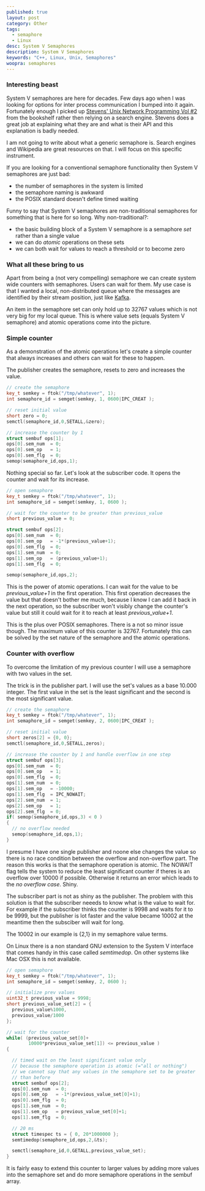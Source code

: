 ```yaml
---
published: true
layout: post
category: Other
tags: 
  - semaphore
  - Linux
desc: System V Semaphores
description: System V Semaphores
keywords: "C++, Linux, Unix, Semaphores"
woopra: semaphores
---
```


### Interesting beast

System V semaphores are here for decades. Few days ago when I was looking for options for inter process communication I bumped into it again. Fortunately enough I picked up [Stevens' Unix Network Programming Vol #2](http://www.kohala.com/start/unpv22e/unpv22e.html) from the bookshelf rather then relying on a search engine. Stevens does a great job at explaining what they are and what is their API and this explanation is badly needed.

I am not going to write about what a generic semaphore is. Search engines and Wikipedia are great resources on that. I will focus on this specific instrument.

If you are looking for a conventional semaphore functionality then System V semaphores are just bad:

- the number of semaphores in the system is limited
- the semaphore naming is awkward
- the POSIX standard doesn't define timed waiting

Funny to say that System V semaphores are non-traditional semaphores for something that is here for so long. Why non-traditional?:

- the basic building block of a System V semaphore is a semaphore _set_ rather than a single value
- we can do _atomic_ operations on these sets
- we can both wait for values to reach a threshold or to become zero

### What all these bring to us

Apart from being a (not very compelling) semaphore we can create system wide counters with semaphores. Users can wait for them. My use case is that I wanted a local, non-distributed queue where the messages are identified by their stream position, just like [Kafka](http://kafka.apache.org/documentation.html).

An item in the semaphore set can only hold up to 32767 values which is not very big for my local queue. This is where value sets (equals System V semaphore) and atomic operations come into the picture. 

### Simple counter

As a demonstration of the atomic operations let's create a simple counter that always increases and others can wait for these to happen. 

The publisher creates the semaphore, resets to zero and increases the value.

``` c++
// create the semaphore
key_t semkey = ftok("/tmp/whatever", 1);
int semaphore_id = semget(semkey, 1, 0600|IPC_CREAT );

// reset initial value
short zero = 0;
semctl(semaphore_id,0,SETALL,&zero);

// increase the counter by 1
struct sembuf ops[1];
ops[0].sem_num  = 0;
ops[0].sem_op   = 1;
ops[0].sem_flg  = 0;
semop(semaphore_id,ops,1);
```

Nothing special so far. Let's look at the subscriber code. It opens the counter and wait for its increase.

``` c++
// open semaphore
key_t semkey = ftok("/tmp/whatever", 1);
int semaphore_id = semget(semkey, 1, 0600 );

// wait for the counter to be greater than previous_value
short previous_value = 0;

struct sembuf ops[2];
ops[0].sem_num  = 0;
ops[0].sem_op   = -1*(previous_value+1);
ops[0].sem_flg  = 0;
ops[1].sem_num  = 0;
ops[1].sem_op   = (previous_value+1);
ops[1].sem_flg  = 0;

semop(semaphore_id,ops,2);
```

This is the power of atomic operations. I can wait for the value to be _previous_value+1_ in the first operation. This first operation decreases the value but that doesn't bother me much, because I know I can add it back in the next operation, so the subscriber won't visibly change the counter's value but still it could wait for it to reach at least _previous_value+1_.

This is the plus over POSIX semaphores. There is a not so minor issue though. The maximum value of this counter is 32767. Fortunately this can be solved by the set nature of the semaphore and the atomic operations.

### Counter with overflow

To overcome the limitation of my previous counter I will use a semaphore with two values in the set.

The trick is in the publisher part. I will use the set's values as a base 10.000 integer. The first value in the set is the least significant and the second is the most significant value.

``` c++
// create the semaphore
key_t semkey = ftok("/tmp/whatever", 1);
int semaphore_id = semget(semkey, 2, 0600|IPC_CREAT );

// reset initial value
short zeros[2] = {0, 0};
semctl(semaphore_id,0,SETALL,zeros);

// increase the counter by 1 and handle overflow in one step
struct sembuf ops[3];
ops[0].sem_num  = 0;
ops[0].sem_op   = 1;
ops[0].sem_flg  = 0;
ops[1].sem_num  = 0;
ops[1].sem_op   = -10000;
ops[1].sem_flg  = IPC_NOWAIT;    
ops[2].sem_num  = 1;
ops[2].sem_op   = 1;
ops[2].sem_flg  = 0;
if( semop(semaphore_id,ops,3) < 0 )
{
  // no overflow needed
  semop(semaphore_id,ops,1);
}
```

I presume I have one single publisher and noone else changes the value so there is no race condition between the overflow and non-overflow part. The reason this works is that the semaphore operation is atomic. The NOWAIT flag tells the system to reduce the least significant counter if theres is an overflow over 10000 if possible. Otherwise it returns an error which leads to the _no overflow case_. Shiny.

The subscriber part is not as shiny as the publisher. The problem with this solution is that the subscriber neeeds to know what is the value to wait for. For example if the subscriber thinks the counter is 9998 and waits for it to be 9999, but the publisher is lot faster and the value became 10002 at the meantime then the subsciber will wait for long.

The 10002 in our example is {2,1} in my semaphore value terms.

On Linux there is a non standard GNU extension to the System V interface that comes handy in this case called _semtimedop_. On other systems like Mac OSX this is not available.

``` c++
// open semaphore
key_t semkey = ftok("/tmp/whatever", 1);
int semaphore_id = semget(semkey, 2, 0600 );

// initialize prev values
uint32_t previous_value = 9998;
short previous_value_set[2] = {
  previous_value%1000,
  previous_value/1000
};

// wait for the counter
while( (previous_value_set[0]+
        10000*previous_value_set[1]) <= previous_value )
{

  // timed wait on the least significant value only
  // because the semaphore operation is atomic (="all or nothing")
  // we cannot say that any values in the semaphore set to be greater
  // than before
  struct sembuf ops[2];
  ops[0].sem_num  = 0;
  ops[0].sem_op   = -1*(previous_value_set[0]+1);
  ops[0].sem_flg  = 0;
  ops[1].sem_num  = 0;
  ops[1].sem_op   = previous_value_set[0]+1;
  ops[1].sem_flg  = 0;

  // 20 ms
  struct timespec ts = { 0, 20*1000000 };
  semtimedop(semaphore_id,ops,2,&ts);

  semctl(semaphore_id,0,GETALL,previous_value_set);
}
```

It is fairly easy to extend this counter to larger values by adding more values into the semaphore set and do more semaphore operations in the sembuf array.
